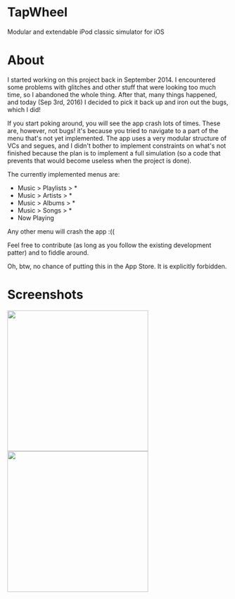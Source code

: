 # TapWheel
Modular and extendable iPod classic simulator for iOS

# About

I started working on this project back in September 2014. I encountered some problems with glitches and other stuff that were looking too much time, so I abandoned the whole thing. After that, many things happened, and today (Sep 3rd, 2016) I decided to pick it back up and iron out the bugs, which I did!

If you start poking around, you will see the app crash lots of times. These are, however, not bugs! it's because you tried to navigate to a part of the menu that's not yet implemented. The app uses a very modular structure of VCs and segues, and I didn't bother to implement constraints on what's not finished because the plan is to implement a full simulation (so a code that prevents that would become useless when the project is done).

The currently implemented menus are:

* Music > Playlists > *
* Music > Artists > *
* Music > Albums > *
* Music > Songs > *
* Now Playing

Any other menu will crash the app :((

Feel free to contribute (as long as you follow the existing development patter) and to fiddle around.

Oh, btw, no chance of putting this in the App Store. It is explicitly forbidden.

# Screenshots

<img src="http://i.imgur.com/jszJlqn.png" width="320px">
<img src="http://i.imgur.com/vbXfrZ2.png" width="320px">

